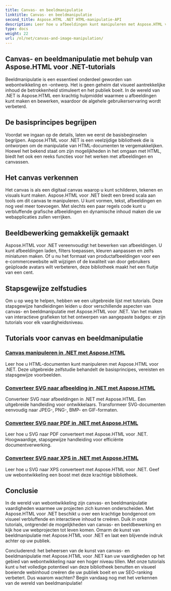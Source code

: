 ```yaml
---
title: Canvas- en beeldmanipulatie
linktitle: Canvas- en beeldmanipulatie
second_title: Aspose.HTML .NET HTML-manipulatie-API
description: Leer hoe u afbeeldingen kunt manipuleren met Aspose.HTML voor .NET via stapsgewijze zelfstudies. Ontdek de kracht van canvas en beeldbewerking.
type: docs
weight: 22
url: /nl/net/canvas-and-image-manipulation/
---
```


## Canvas- en beeldmanipulatie met behulp van Aspose.HTML voor .NET-tutorials

Beeldmanipulatie is een essentieel onderdeel geworden van webontwikkeling en -ontwerp. Het is geen geheim dat visueel aantrekkelijke inhoud de betrokkenheid stimuleert en het publiek boeit. In de wereld van .NET is Aspose.HTML een krachtig hulpmiddel waarmee u afbeeldingen kunt maken en bewerken, waardoor de algehele gebruikerservaring wordt verbeterd.

## De basisprincipes begrijpen

Voordat we ingaan op de details, laten we eerst de basisbeginselen begrijpen. Aspose.HTML voor .NET is een veelzijdige bibliotheek die is ontworpen om de manipulatie van HTML-documenten te vergemakkelijken. Hoewel het bekend staat om zijn mogelijkheden in het omgaan met HTML, biedt het ook een reeks functies voor het werken met afbeeldingen en canvassen.

## Het canvas verkennen

Het canvas is als een digitaal canvas waarop u kunt schilderen, tekenen en visuals kunt maken. Aspose.HTML voor .NET biedt een breed scala aan tools om dit canvas te manipuleren. U kunt vormen, tekst, afbeeldingen en nog veel meer toevoegen. Met slechts een paar regels code kunt u verbluffende grafische afbeeldingen en dynamische inhoud maken die uw webapplicaties zullen verrijken.

## Beeldbewerking gemakkelijk gemaakt

Aspose.HTML voor .NET vereenvoudigt het bewerken van afbeeldingen. U kunt afbeeldingen laden, filters toepassen, kleuren aanpassen en zelfs miniaturen maken. Of u nu het formaat van productafbeeldingen voor een e-commercewebsite wilt wijzigen of de kwaliteit van door gebruikers geüploade avatars wilt verbeteren, deze bibliotheek maakt het een fluitje van een cent.

## Stapsgewijze zelfstudies

Om u op weg te helpen, hebben we een uitgebreide lijst met tutorials. Deze stapsgewijze handleidingen leiden u door verschillende aspecten van canvas- en beeldmanipulatie met Aspose.HTML voor .NET. Van het maken van interactieve grafieken tot het ontwerpen van aangepaste badges: er zijn tutorials voor elk vaardigheidsniveau.

## Tutorials voor canvas en beeldmanipulatie
### [Canvas manipuleren in .NET met Aspose.HTML](./manipulating-canvas/)
Leer hoe u HTML-documenten kunt manipuleren met Aspose.HTML voor .NET. Deze uitgebreide zelfstudie behandelt de basisprincipes, vereisten en stapsgewijze voorbeelden.
### [Converteer SVG naar afbeelding in .NET met Aspose.HTML](./convert-svg-to-image/)
Converteer SVG naar afbeeldingen in .NET met Aspose.HTML. Een uitgebreide handleiding voor ontwikkelaars. Transformeer SVG-documenten eenvoudig naar JPEG-, PNG-, BMP- en GIF-formaten.
### [Converteer SVG naar PDF in .NET met Aspose.HTML](./convert-svg-to-pdf/)
Leer hoe u SVG naar PDF converteert met Aspose.HTML voor .NET. Hoogwaardige, stapsgewijze handleiding voor efficiënte documentverwerking.
### [Converteer SVG naar XPS in .NET met Aspose.HTML](./convert-svg-to-xps/)
Leer hoe u SVG naar XPS converteert met Aspose.HTML voor .NET. Geef uw webontwikkeling een boost met deze krachtige bibliotheek.

## Conclusie

In de wereld van webontwikkeling zijn canvas- en beeldmanipulatie vaardigheden waarmee uw projecten zich kunnen onderscheiden. Met Aspose.HTML voor .NET beschikt u over een krachtige bondgenoot om visueel verbluffende en interactieve inhoud te creëren. Duik in onze tutorials, ontgrendel de mogelijkheden van canvas- en beeldbewerking en kijk hoe uw webprojecten tot leven komen. Omarm de kunst van beeldmanipulatie met Aspose.HTML voor .NET en laat een blijvende indruk achter op uw publiek.

Concluderend: het beheersen van de kunst van canvas- en beeldmanipulatie met Aspose.HTML voor .NET kan uw vaardigheden op het gebied van webontwikkeling naar een hoger niveau tillen. Met onze tutorials kunt u het volledige potentieel van deze bibliotheek benutten en visueel boeiende webinhoud creëren die uw publiek boeit en uw SEO-ranking verbetert. Dus waarom wachten? Begin vandaag nog met het verkennen van de wereld van beeldmanipulatie!